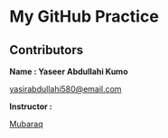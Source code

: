 # My GitHub Practice 

## Contributors
 **Name : Yaseer Abdullahi Kumo**
 
 [yasirabdullahi580@email.com](mailto:yasirabdullahi580@email.com)
 
 **Instructor :** 
 
 [Mubaraq](https://github.com/mubarraqqq)
